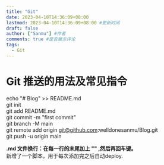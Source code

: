 ```yaml
---
title: "Git"
date: 2023-04-10T14:36:09+08:00
lastmod: 2023-04-10T14:36:09+08:00 #更新时间
draft: false
author: ["Sanmu"] #作者
comments: true #是否展示评论
tags:
  - Git         
---
```


# Git 推送的用法及常见指令

echo "# Blog" >> README.md \
git init \
git add README.md \
git commit -m "first commit" \
git branch -M main \
git remote add origin git@github.com:welldonesanmu/Blog.git \
git push -u origin main 



**.md 文件换行：在每一行的末尾加上 "\" ,然后再回车键。**\
新增了一个脚本，用于每次添加完之后自动deploy.
